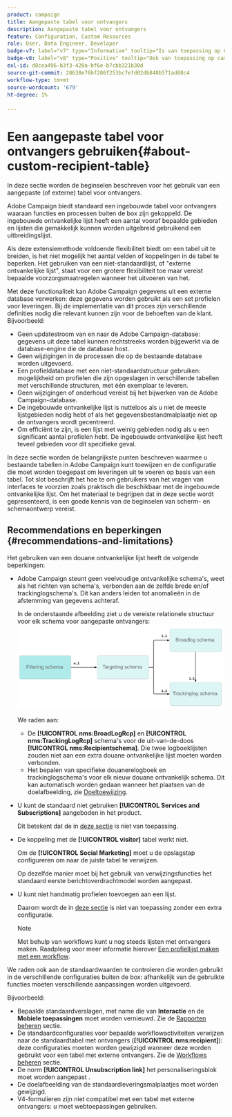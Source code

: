 ```yaml
---
product: campaign
title: Aangepaste tabel voor ontvangers
description: Aangepaste tabel voor ontvangers
feature: Configuration, Custom Resources
role: User, Data Engineer, Developer
badge-v7: label="v7" type="Informative" tooltip="Is van toepassing op Campaign Classic v7"
badge-v8: label="v8" type="Positive" tooltip="Ook van toepassing op campagne v8"
exl-id: d8cea496-b3f3-420a-bf6e-b7cbb321b30d
source-git-commit: 28638e76bf286f253bc7efd02db848b571ad88c4
workflow-type: tm+mt
source-wordcount: '679'
ht-degree: 1%

---
```


# Een aangepaste tabel voor ontvangers gebruiken{#about-custom-recipient-table}

In deze sectie worden de beginselen beschreven voor het gebruik van een aangepaste (of externe) tabel voor ontvangers.

Adobe Campaign biedt standaard een ingebouwde tabel voor ontvangers waaraan functies en processen buiten de box zijn gekoppeld. De ingebouwde ontvankelijke lijst heeft een aantal vooraf bepaalde gebieden en lijsten die gemakkelijk kunnen worden uitgebreid gebruikend een uitbreidingslijst.

Als deze extensiemethode voldoende flexibiliteit biedt om een tabel uit te breiden, is het niet mogelijk het aantal velden of koppelingen in de tabel te beperken. Het gebruiken van een niet-standaardlijst, of &quot;externe ontvankelijke lijst&quot;, staat voor een grotere flexibiliteit toe maar vereist bepaalde voorzorgsmaatregelen wanneer het uitvoeren van het.

Met deze functionaliteit kan Adobe Campaign gegevens uit een externe database verwerken: deze gegevens worden gebruikt als een set profielen voor leveringen. Bij de implementatie van dit proces zijn verschillende definities nodig die relevant kunnen zijn voor de behoeften van de klant. Bijvoorbeeld:

* Geen updatestroom van en naar de Adobe Campaign-database: gegevens uit deze tabel kunnen rechtstreeks worden bijgewerkt via de database-engine die de database host.
* Geen wijzigingen in de processen die op de bestaande database worden uitgevoerd.
* Een profieldatabase met een niet-standaardstructuur gebruiken: mogelijkheid om profielen die zijn opgeslagen in verschillende tabellen met verschillende structuren, met één exemplaar te leveren.
* Geen wijzigingen of onderhoud vereist bij het bijwerken van de Adobe Campaign-database.
* De ingebouwde ontvankelijke lijst is nutteloos als u niet de meeste lijstgebieden nodig hebt of als het gegevensbestandmalplaatje niet op de ontvangers wordt gecentreerd.
* Om efficiënt te zijn, is een lijst met weinig gebieden nodig als u een significant aantal profielen hebt. De ingebouwde ontvankelijke lijst heeft teveel gebieden voor dit specifieke geval.

In deze sectie worden de belangrijkste punten beschreven waarmee u bestaande tabellen in Adobe Campaign kunt toewijzen en de configuratie die moet worden toegepast om leveringen uit te voeren op basis van een tabel. Tot slot beschrijft het hoe te om gebruikers van het vragen van interfaces te voorzien zoals praktisch die beschikbaar met de ingebouwde ontvankelijke lijst. Om het materiaal te begrijpen dat in deze sectie wordt gepresenteerd, is een goede kennis van de beginselen van scherm- en schemaontwerp vereist.

## Recommendations en beperkingen {#recommendations-and-limitations}

Het gebruiken van een douane ontvankelijke lijst heeft de volgende beperkingen:

* Adobe Campaign steunt geen veelvoudige ontvankelijke schema&#39;s, weet als het richten van schema&#39;s, verbonden aan de zelfde brede en/of trackinglogschema&#39;s. Dit kan anders leiden tot anomalieën in de afstemming van gegevens achteraf.

  In de onderstaande afbeelding ziet u de vereiste relationele structuur voor elk schema voor aangepaste ontvangers:
  ![](assets/custom_recipient_limitation.png)

  We raden aan:

   * De **[!UICONTROL nms:BroadLogRcp]** en **[!UICONTROL nms:TrackingLogRcp]** schema&#39;s voor de uit-van-de-doos **[!UICONTROL nms:Recipientschema]**. Die twee logboeklijsten zouden niet aan een extra douane ontvankelijke lijst moeten worden verbonden.
   * Het bepalen van specifieke douanerelogboek en trackinglogschema&#39;s voor elk nieuw douane ontvankelijk schema. Dit kan automatisch worden gedaan wanneer het plaatsen van de doelafbeelding, zie [Doeltoewijzing](../../configuration/using/target-mapping.md).

* U kunt de standaard niet gebruiken **[!UICONTROL Services and Subscriptions]** aangeboden in het product.

  Dit betekent dat de in [deze sectie](../../delivery/using/managing-subscriptions.md) is niet van toepassing.

* De koppeling met de **[!UICONTROL visitor]** tabel werkt niet.

  Om de **[!UICONTROL Social Marketing]** moet u de opslagstap configureren om naar de juiste tabel te verwijzen.

  Op dezelfde manier moet bij het gebruik van verwijzingsfuncties het standaard eerste berichtoverdrachtmodel worden aangepast.

* U kunt niet handmatig profielen toevoegen aan een lijst.

  Daarom wordt de in [deze sectie](../../platform/using/creating-and-managing-lists.md) is niet van toepassing zonder een extra configuratie.

  >[!NOTE]
  >
  >Met behulp van workflows kunt u nog steeds lijsten met ontvangers maken. Raadpleeg voor meer informatie hierover [Een profiellijst maken met een workflow](../../configuration/using/creating-a-profile-list-with-a-workflow.md).

We raden ook aan de standaardwaarden te controleren die worden gebruikt in de verschillende configuraties buiten de box: afhankelijk van de gebruikte functies moeten verschillende aanpassingen worden uitgevoerd.

Bijvoorbeeld:

* Bepaalde standaardverslagen, met name die van **Interactie** en de **Mobiele toepassingen** moet worden vernieuwd. Zie de [Rapporten beheren](../../configuration/using/managing-reports.md) sectie.
* De standaardconfiguraties voor bepaalde workflowactiviteiten verwijzen naar de standaardtabel met ontvangers (**[!UICONTROL nms:recipient]**): deze configuraties moeten worden gewijzigd wanneer deze worden gebruikt voor een tabel met externe ontvangers. Zie de [Workflows beheren](../../configuration/using/managing-workflows.md) sectie.
* De norm **[!UICONTROL Unsubscription link]** het personaliseringsblok moet worden aangepast .
* De doelafbeelding van de standaardleveringsmalplaatjes moet worden gewijzigd.
* V4-formulieren zijn niet compatibel met een tabel met externe ontvangers: u moet webtoepassingen gebruiken.
